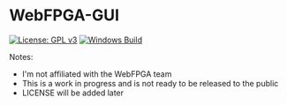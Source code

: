 # WebFPGA-GUI

[![License: GPL v3](https://img.shields.io/badge/License-GPLv3-blue.svg)](https://www.gnu.org/licenses/gpl-3.0)
[![Windows Build](https://github.com/JerryAZR/WebFPGA-GUI/actions/workflows/windows-build.yml/badge.svg)](https://github.com/JerryAZR/WebFPGA-GUI/actions/workflows/windows-build.yml)

Notes:
* I'm not affiliated with the WebFPGA team
* This is a work in progress and is not ready to be released to the public
* LICENSE will be added later
